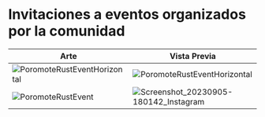 # Invitaciones a eventos organizados por la comunidad

|    Arte    |     Vista Previa   |
|------------|--------------------|
| ![PoromoteRustEventHorizontal](https://github.com/RustLangES/arte-rustlang-es/assets/56278796/ebf74ac1-b701-46c0-956d-38c786d5ed8f) | ![PoromoteRustEventHorizontal](https://github.com/RustLangES/arte-rustlang-es/assets/56278796/ebf74ac1-b701-46c0-956d-38c786d5ed8f) |
| ![PoromoteRustEvent](https://github.com/RustLangES/arte-rustlang-es/assets/56278796/cfbf180c-afb5-49cc-9a60-2d3819ba790a) | ![Screenshot_20230905-180142_Instagram](https://github.com/RustLangES/arte-rustlang-es/assets/56278796/d6b2380f-cdf5-4197-99c4-4c26d6666f4f) |
